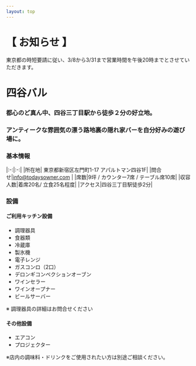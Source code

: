 ```yaml
---
layout: top
---
```


# 【 お知らせ 】
東京都の時短要請に従い、3/8から3/31まで営業時間を午後20時までとさせていただきます。

# 四谷バル

### 都心のど真ん中、四谷三丁目駅から徒歩２分の好立地。
### アンティークな雰囲気の漂う路地裏の隠れ家バーを自分好みの遊び場に。


### 基本情報

|:-:|:-:|
|所在地| 東京都新宿区左門町1-17 アパルトマン四谷1F|
|問合せ|info@todaysowner.com |
|席数|9坪 / カウンター7席 / テーブル席10席|
|収容人数|着席20名/ 立食25名程度|
|アクセス|四谷三丁目駅徒歩2分|

### 設備

#### ご利用キッチン設備

- 調理器具
- 食器類
- 冷蔵庫
- 製氷機
- 電子レンジ
- ガスコンロ（2口）
- デロンギコンベクションオーブン
- ワインセラー
- ワインオープナー
- ビールサーバー

※ 調理器具の詳細はお問合せください

#### その他設備

- エアコン
- プロジェクター

※店内の調味料・ドリンクをご使用されたい方は別途ご相談ください。



